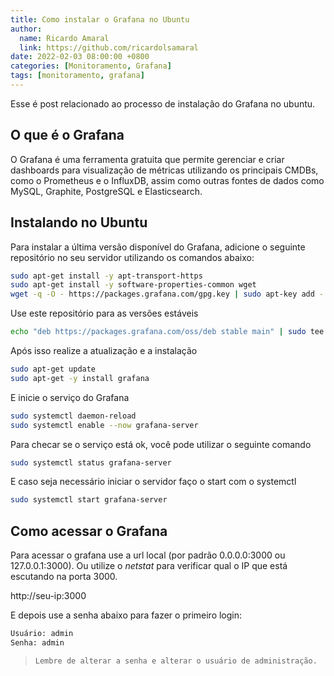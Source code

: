 ```yaml
---
title: Como instalar o Grafana no Ubuntu
author:
  name: Ricardo Amaral
  link: https://github.com/ricardolsamaral
date: 2022-02-03 08:00:00 +0800
categories: [Monitoramento, Grafana]
tags: [monitoramento, grafana]
---
```


Esse é post relacionado ao processo de instalação do Grafana no ubuntu.

## O que é o Grafana

O Grafana é uma ferramenta gratuita que permite gerenciar e criar dashboards para visualização de métricas utilizando os principais CMDBs, como o Prometheus e o InfluxDB, assim como outras fontes de dados como MySQL, Graphite, PostgreSQL e Elasticsearch. 

## Instalando no Ubuntu

Para instalar a última versão disponível  do Grafana, adicione o seguinte repositório no seu servidor utilizando os comandos abaixo:

```bash
sudo apt-get install -y apt-transport-https
sudo apt-get install -y software-properties-common wget 
wget -q -O - https://packages.grafana.com/gpg.key | sudo apt-key add -
```

Use este repositório para as versões estáveis

```bash
echo "deb https://packages.grafana.com/oss/deb stable main" | sudo tee -a /etc/apt/sources.list.d/grafana.list
```

Após isso realize a atualização e a instalação

```bash
sudo apt-get update
sudo apt-get -y install grafana
```

E inicie o serviço do Grafana

```bash
sudo systemctl daemon-reload
sudo systemctl enable --now grafana-server
```

Para checar se o serviço está ok, você pode utilizar o seguinte comando

```bash
sudo systemctl status grafana-server 
```

E caso seja necessário iniciar o servidor faço o start com o systemctl

```bash
sudo systemctl start grafana-server
```

## Como acessar o Grafana

Para acessar o grafana use a url local (por padrão 0.0.0.0:3000 ou 127.0.0.1:3000).
Ou utilize o *netstat* para verificar qual o IP que está escutando na porta 3000.

http://seu-ip:3000

E depois use a senha abaixo para fazer o primeiro login:

```bash
Usuário: admin
Senha: admin
```

> `Lembre de alterar a senha e alterar o usuário de administração.`